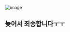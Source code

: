 ![image](https://user-images.githubusercontent.com/80961477/125167576-431d9900-e1dc-11eb-9d65-0ea8c7138074.png)
## 늦어서 죄송합니다ㅜㅜ
